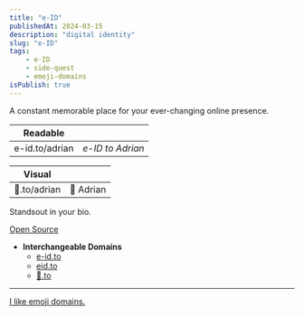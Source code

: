 ```yaml
---
title: "e-ID"
publishedAt: 2024-03-15
description: "digital identity"
slug: "e-ID"
tags:
    - e-ID
    - side-quest
    - emoji-domains
isPublish: true
---
```

A constant memorable place for your ever-changing online presence.

| Readable |  |
| ---- | ---- |
| e-id.to/adrian | _e-ID to Adrian_ |

| Visual |  |
| ---- | ---- |
| 👤️️.to/adrian | 👤️ Adrian |

Standsout in your bio.

[Open Source](https://github.com/adriangalilea/e-id)
- **Interchangeable Domains**
  - [e-id.to](https://e-id.to)
  - [eid.to](https://eid.to)
  - [👤️️.to](https://👤️️.to)

---
[I like emoji domains.](/blog/domain-collection)
